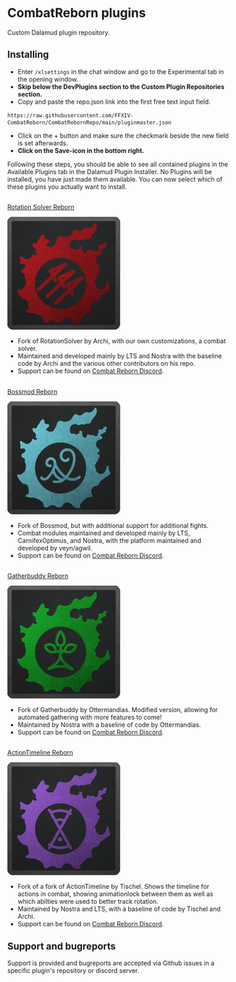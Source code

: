 # CombatReborn plugins
Custom Dalamud plugin repository.

## Installing
- Enter `/xlsettings` in the chat window and go to the Experimental tab in the opening window.
- **Skip below the DevPlugins section to the Custom Plugin Repositories section.**
- Copy and paste the repo.json link into the first free text input field.
```
https://raw.githubusercontent.com/FFXIV-CombatReborn/CombatRebornRepo/main/pluginmaster.json
```
- Click on the + button and make sure the checkmark beside the new field is set afterwards.
- **Click on the Save-icon in the bottom right.**

Following these steps, you should be able to see all contained plugins in the Available Plugins tab in the Dalamud Plugin Installer.
No Plugins will be installed, you have just made them available. You can now select which of these plugins you actually want to install.

##
[Rotation Solver Reborn](https://github.com/FFXIV-CombatReborn/RotationSolverReborn)

[![](https://raw.githubusercontent.com/FFXIV-CombatReborn/RebornAssets/main/IconAssets/RSR_Icon.png)](https://github.com/FFXIV-CombatReborn/RotationSolverReborn)
- Fork of RotationSolver by Archi, with our own customizations, a combat solver.
- Maintained and developed mainly by LTS and Nostra with the baseline code by Archi and the various other contributors on his repo. 
- Support can be found on [Combat Reborn Discord](https://discord.gg/p54TZMPnC9).

##
[Bossmod Reborn](https://github.com/FFXIV-CombatReborn/BossmodReborn)

[![](https://raw.githubusercontent.com/FFXIV-CombatReborn/RebornAssets/main/IconAssets/BMR_Icon.png)](https://github.com/FFXIV-CombatReborn/BossmodReborn)
- Fork of Bossmod, but with additional support for additional fights.
- Combat modules maintained and developed mainly by LTS, CarnifexOptimus, and Nostra, with the platform maintained and developed by veyn/agwil.
- Support can be found on [Combat Reborn Discord](https://discord.gg/p54TZMPnC9).

##
[Gatherbuddy Reborn](https://github.com/FFXIV-CombatReborn/GatherBuddyReborn)

[![](https://raw.githubusercontent.com/FFXIV-CombatReborn/RebornAssets/main/IconAssets/GBR_Icon.png)](https://github.com/FFXIV-CombatReborn/GatherBuddyReborn)
- Fork of Gatherbuddy by Ottermandias. Modified version, allowing for automated gathering with more features to come!
- Maintained by Nostra with a baseline of code by Ottermandias.
- Support can be found on [Combat Reborn Discord](https://discord.gg/p54TZMPnC9).
##

[ActionTimeline Reborn](https://github.com/FFXIV-CombatReborn/ActionTimelineReborn)

[![](https://raw.githubusercontent.com/FFXIV-CombatReborn/RebornAssets/main/IconAssets/ATR_Icon.png)](https://github.com/FFXIV-CombatReborn/ActionTimelineReborn)
- Fork of a fork of ActionTimeline by Tischel. Shows the timeline for actions in combat, showing animationlock between them as well as which abilties were used to better track rotation.
- Maintained by Nostra and LTS, with a baseline of code by Tischel and Archi.
- Support can be found on [Combat Reborn Discord](https://discord.gg/p54TZMPnC9).
##

## Support and bugreports
Support is provided and bugreports are accepted via Github issues in a specific plugin's repository or discord server.
